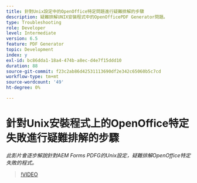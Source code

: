 ```yaml
---
title: 針對Unix設定中的OpenOffice特定問題進行疑難排解的步驟
description: 疑難排解UNIX安裝程式中的OpenOfficePDF Generator問題。
type: Troubleshooting
role: Developer
level: Intermediate
version: 6.5
feature: PDF Generator
topic: Development
index: y
exl-id: bc86dda1-18a4-474b-a8ec-d4e7f15ddd10
duration: 88
source-git-commit: f23c2ab86d42531113690df2e342c65060b5c7cd
workflow-type: tm+mt
source-wordcount: '49'
ht-degree: 0%

---
```


# 針對Unix安裝程式上的OpenOffice特定失敗進行疑難排解的步驟

*此影片會逐步解說針對AEM Forms PDFG的Unix設定，疑難排解OpenOffice特定失敗的程式。*

>[!VIDEO](https://video.tv.adobe.com/v/335551?quality=12&learn=on)
